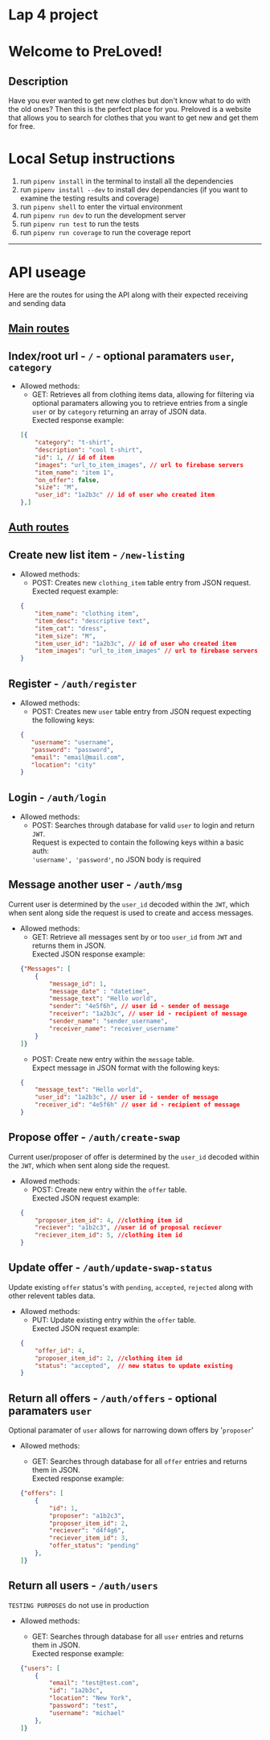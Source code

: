 # Lap 4 project

# Welcome to PreLoved! 

## Description
Have you ever wanted to get new clothes but don't know what to do with the old ones? Then this is the perfect place for you. Preloved is a website that allows you to search for clothes that you want to get new and get them for free.

# Local Setup instructions

1. run `pipenv install` in the terminal to install all the dependencies
2. run `pipenv install --dev` to install dev dependancies (if you want to examine the testing results and coverage)
3. run `pipenv shell` to enter the virtual environment
4. run `pipenv run dev` to run the development server
5. run `pipenv run test` to run the tests
6. run `pipenv run coverage` to run the coverage report


<hr>

# API useage
Here are the routes for using the API along with their expected receiving and sending data

## <ins>Main routes</ins>

## Index/root url - `/` - optional paramaters `user`, `category`
- Allowed methods:  
    - GET: Retrieves all from clothing items data, allowing for filtering via optional paramaters allowing you to retrieve entries from a single `user` or by `category` returning an array of JSON data. 
    <br> Exected response example: <br> 
    ```JSON
    [{
        "category": "t-shirt",
        "description": "cool t-shirt",
        "id": 1, // id of item
        "images": "url_to_item_images", // url to firebase servers
        "item_name": "item 1",
        "on_offer": false,
        "size": "M",
        "user_id": "1a2b3c" // id of user who created item
    },]
    ```

## <ins>Auth routes</ins>

## Create new list item - `/new-listing`
- Allowed methods: 
    - POST: Creates new `clothing_item` table entry from JSON request. 
    <br> Exected request example: <br> 
    ```JSON
    {
        "item_name": "clothing item",
        "item_desc": "descriptive text",
        "item_cat": "dress",
        "item_size": "M",
        "item_user_id": "1a2b3c", // id of user who created item
        "item_images": "url_to_item_images" // url to firebase servers
    }
    ```

## Register - `/auth/register`
- Allowed methods:  
    - POST: Creates new `user` table entry from JSON request expecting the following keys: <br>
     ```JSON
    {
        "username": "username",
        "password": "password",
        "email": "email@mail.com",
        "location": "city"
    }
     ```

## Login - `/auth/login`
- Allowed methods:  
    - POST: Searches through database for valid `user` to login and return `JWT`. 
    <br> Request is expected to contain the following keys within a basic auth: <br> 
    `'username', 'password'`, no JSON body is required


## Message another user - `/auth/msg`
Current user is determined by the `user_id` decoded within the `JWT`, which when sent along side the request is used to create and access messages.

- Allowed methods:  
    - GET: Retrieve all messages sent by or too `user_id` from `JWT` and returns them in JSON.  
    Exected JSON response example: <br> 
    ```JSON
    {"Messages": [
		{
            "message_id": 1,
            "message_date" : "datetime",
			"message_text": "Hello world",
			"sender": "4e5f6h", // user id - sender of message
			"receiver": "1a2b3c", // user id - recipient of message
            "sender_name": "sender_username",
            "receiver_name": "receiver_username"
		}
    ]}
    ```
    - POST: Create new entry within the `message` table.
    <br> Expect message in JSON format with the following keys: <br> 
    ```JSON
    {
        "message_text": "Hello world",
        "user_id": "1a2b3c", // user id - sender of message
        "receiver_id": "4e5f6h" // user id - recipient of message
    }
    ```

## Propose offer - `/auth/create-swap`
Current user/proposer of offer is determined by the `user_id` decoded within the `JWT`, which when sent along side the request.

- Allowed methods:  
    - POST: Create new entry within the `offer` table.
    <br> Exected JSON request example: <br> 
    ```JSON
    {
        "proposer_item_id": 4, //clothing item id
        "reciever": "a1b2c3", //user id of proposal reciever
        "reciever_item_id": 5, //clothing item id
    }
    ```

## Update offer - `/auth/update-swap-status`
Update existing `offer` status's with `pending`, `accepted`, `rejected` along with other relevent tables data.

- Allowed methods:  
    - PUT: Update existing entry within the `offer` table.
    <br> Exected JSON request example: <br> 
    ```JSON
    {
        "offer_id": 4, 
        "proposer_item_id": 2, //clothing item id
        "status": "accepted",  // new status to update existing
    }
    ```

## Return all offers - `/auth/offers`  - optional paramaters `user`
Optional paramater of `user` allows for narrowing down offers by '`proposer`'
- Allowed methods:  
    - GET: Searches through database for all `offer` entries and returns them in JSON.  
    Exected response example: <br> 

    ```JSON
    {"offers": [
        {
            "id": 1,
            "proposer": "a1b2c3",
            "proposer_item_id": 2,
            "reciever": "d4f4g6",
            "reciever_item_id": 3,
            "offer_status": "pending"
        },
    ]}
    ```

## Return all users - `/auth/users`
`TESTING PURPOSES` do not use in production
- Allowed methods:  
    - GET: Searches through database for all `user` entries and returns them in JSON.  
    Exected response example: <br> 

    ```JSON
    {"users": [
        {
            "email": "test@test.com",
            "id": "1a2b3c",
            "location": "New York",
            "password": "test",
            "username": "michael"
        },
    ]}
    ```